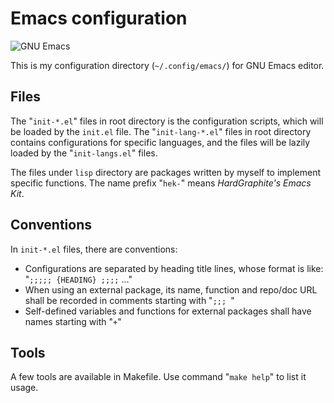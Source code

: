 # Emacs configuration

![GNU Emacs](https://www.gnu.org/software/emacs/images/emacs.png)

This is my configuration directory (`~/.config/emacs/`)
for GNU Emacs editor.

## Files

The "`init-*.el`" files in root directory is the configuration scripts,
which will be loaded by the `init.el` file.
The "`init-lang-*.el`" files in root directory
contains configurations for specific languages,
and the files will be lazily loaded by the "`init-langs.el`" files.

The files under `lisp` directory are packages written by myself
to implement specific functions.
The name prefix "`hek-`" means *HardGraphite's Emacs Kit*.

## Conventions

In `init-*.el` files, there are conventions:

- Configurations are separated by heading title lines,
whose format is like: "`;;;;; {HEADING} ;;;;` ..."
- When using an external package, its name, function and repo/doc URL
shall be recorded in comments starting with "`;;; `"
- Self-defined variables and functions for external packages
shall have names starting with "`+`"

## Tools

A few tools are available in Makefile.
Use command "`make help`" to list it usage.
